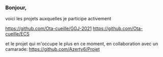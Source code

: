 ### Bonjour, 
voici les projets auxquelles je participe activement

https://github.com/Ota-cueille/GGJ-2021
https://github.com/Ota-cueille/ECS

et le projet qui m'occupe le plus en ce moment, en collaboration avec un camarade:
https://github.com/Azerty6/Projet

<!--
**Ota-cueille/Ota-cueille** is a ✨ _special_ ✨ repository because its `README.md` (this file) appears on your GitHub profile.

Here are some ideas to get you started:

- 🔭 I’m currently working on ...
- 🌱 I’m currently learning ...
- 👯 I’m looking to collaborate on ...
- 🤔 I’m looking for help with ...
- 💬 Ask me about ...
- 📫 How to reach me: ...
- 😄 Pronouns: ...
- ⚡ Fun fact: ...
-->
